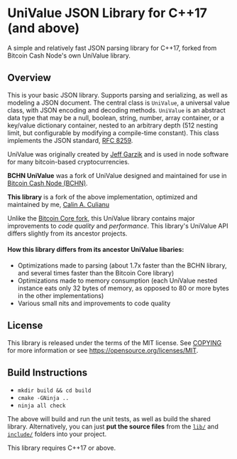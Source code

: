 # UniValue JSON Library for C++17 (and above)

A simple and relatively fast JSON parsing library for C++17, forked from Bitcoin Cash Node's own UniValue library.

## Overview

This is your basic JSON library. Supports parsing and serializing, as well as modeling a JSON document.  The central class is `UniValue`, a universal value class, with JSON encoding and decoding methods. `UniValue` is an abstract data type that may be a null, boolean, string, number, array container, or a key/value dictionary container, nested to an arbitrary depth (512 nesting limit, but configurable by modifying a compile-time constant). This class implements  the JSON standard, [RFC 8259](https://tools.ietf.org/html/rfc8259).

UniValue was originally created by [Jeff Garzik](https://github.com/jgarzik/univalue/) and is used in node software for many bitcoin-based cryptocurrencies.

**BCHN UniValue** was a fork of UniValue designed and maintained for use in [Bitcoin Cash Node (BCHN)](https://bitcoincashnode.org/).

**This library** is a fork of the above implementation, optimized and maintained by me, [Calin A. Culianu](mailto:calin.culianu@gmail.com)

Unlike the [Bitcoin Core fork](https://github.com/bitcoin-core/univalue/), this UniValue library contains major improvements to *code quality* and *performance*. This library's UniValue API differs slightly from its ancestor projects.

#### How this library differs from its ancestor UniValue libaries:

- Optimizations made to parsing (about 1.7x faster than the BCHN library, and several times faster than the Bitcoin Core library)
- Optimizations made to memory consumption (each UniValue nested instance eats only 32 bytes of memory, as opposed to 80 or more bytes in the other implementations)
- Various small nits and improvements to code quality

## License

This library is released under the terms of the MIT license. See [COPYING](COPYING) for more information or see <https://opensource.org/licenses/MIT>.

## Build Instructions

- `mkdir build && cd build`
- `cmake -GNinja ..`
- `ninja all check`

The above will build and run the unit tests, as well as build the shared library. Alternatively, you can just **put the source files** from the [`lib/`](lib) and [`include/`](include) folders into your project.  

This library requires C++17 or above.
